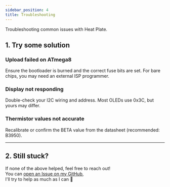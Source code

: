 ```yaml
---
sidebar_position: 4
title: Troubleshooting
---
```

Troubleshooting common issues with Heat Plate.

## 1. Try some solution
### Upload failed on ATmega8
Ensure the bootloader is burned and the correct fuse bits are set. For bare chips, you may need an external ISP programmer.

### Display not responding
Double-check your I2C wiring and address. Most OLEDs use 0x3C, but yours may differ.

### Thermistor values not accurate
Recalibrate or confirm the BETA value from the datasheet (recommended: B3950).

---

## 2. Still stuck?
If none of the above helped, feel free to reach out!  
You can [open an Issue on my GitHub](https://github.com/javierrayhan/Atmega328-168-8-Heat-plate/issues),  
I'll try to help as much as I can 🤝